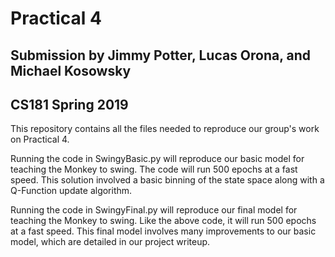 # Practical 4

## Submission by Jimmy Potter, Lucas Orona, and Michael Kosowsky
## CS181 Spring 2019

This repository contains all the files needed to reproduce our group's work on Practical 4.

Running the code in SwingyBasic.py will reproduce our basic model for teaching the Monkey to swing. The code will run 500 epochs at a fast speed. This solution involved a basic binning of the state space along with a Q-Function update algorithm.

Running the code in SwingyFinal.py will reproduce our final model for teaching the Monkey to swing. Like the above code, it will run 500 epochs at a fast speed. This final model involves many improvements to our basic model, which are detailed in our project writeup.
